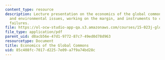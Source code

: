 ```yaml
---
content_type: resource
description: Lecture presentation on the economics of the global commons, market failure
  and environmental issues, working on the margin, and instruments to correct market
  failures.
file: https://ol-ocw-studio-app-qa.s3.amazonaws.com/courses/15-023j-global-climate-change-economics-science-and-policy-spring-2008/85c408fc7017d2257e09a7f9a74bd28c_lec7.pdf
file_type: application/pdf
parent_uid: d8acb56e-47d1-9772-87c7-49ed0d78d963
resourcetype: Document
title: Economics of the Global Commons
uid: 85c408fc-7017-d225-7e09-a7f9a74bd28c
---
```

